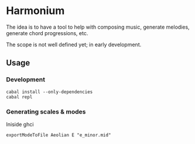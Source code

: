 # Harmonium
The idea is to have a tool to help with composing music, generate melodies, generate chord progressions, etc. 

The scope is not well defined yet; in early development.
## Usage

### Development

```
cabal install --only-dependencies
cabal repl
```

### Generating scales & modes

Iniside ghci
```
exportModeToFile Aeolian E "e_minor.mid"
```
